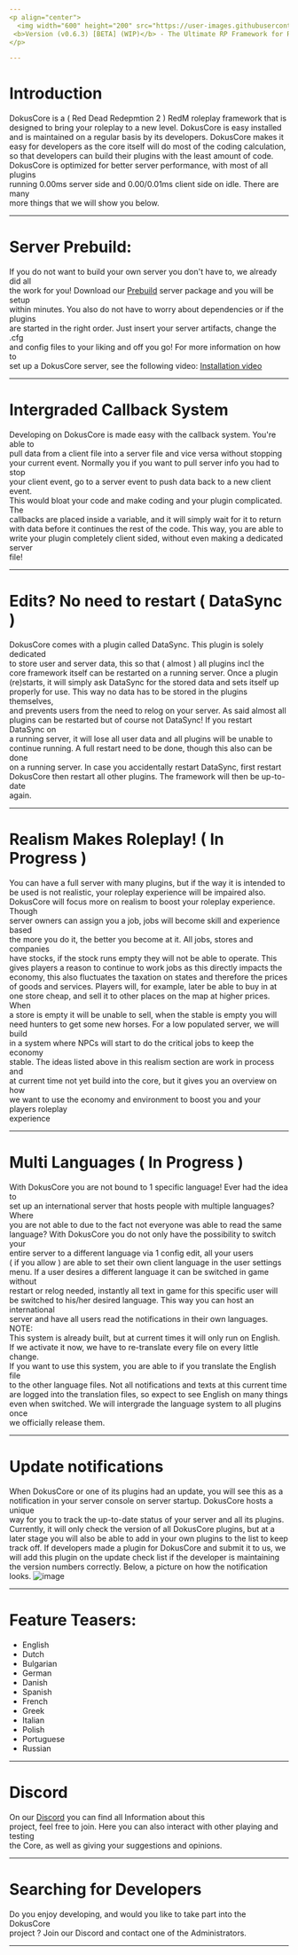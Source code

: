 ```yaml
---
<p align="center">
  <img width="600" height="200" src="https://user-images.githubusercontent.com/49053928/111937011-2e9b8080-8ac7-11eb-914a-a0d94380d611.gif"><br>
 <b>Version (v0.6.3) [BETA] (WIP)</b> - The Ultimate RP Framework for RedM.
</p>

---
```

# Introduction
DokusCore is a ( Red Dead Redepmtion 2 ) RedM roleplay framework that is <br>
designed to bring your roleplay to a new level. DokusCore is easy installed <br>
and is maintained on a regular basis by its developers. DokusCore makes it <br>
easy for developers as the core itself will do most of the coding calculation, <br>
so that developers can build their plugins with the least amount of code. <br>
DokusCore is optimized for better server performance, with most of all plugins <br>
running 0.00ms server side and 0.00/0.01ms client side on idle. There are many <br>
more things that we will show you below.

---
# Server Prebuild:
If you do not want to build your own server you don't have to, we already did all   <br>
the work for you! Download our [Prebuild](https://github.com/DokusCore/Server-Prebuild) server package and you will be setup  <br>
within minutes. You also do not have to worry about dependencies or if the plugins <br>
are started in the right order. Just insert your server artifacts, change the .cfg <br>
and config files to your liking and off you go! For more information on how to <br>
set up a DokusCore server, see the following video: [Installation video](https://www.youtube.com/watch?v=NlJFFRzWvDE) <br>

---
# Intergraded Callback System
Developing on DokusCore is made easy with the callback system. You're able to <br>
pull data from a client file into a server file and vice versa without stopping <br>
your current event. Normally you if you want to pull server info you had to stop <br>
your client event, go to a server event to push data back to a new client event. <br>
This would bloat your code and make coding and your plugin complicated. The <br>
callbacks are placed inside a variable, and it will simply wait for it to return <br>
with data before it continues the rest of the code. This way, you are able to <br>
write your plugin completely client sided, without even making a dedicated server <br>
file!

---
# Edits? No need to restart ( DataSync )
DokusCore comes with a plugin called DataSync. This plugin is solely dedicated <br>
to store user and server data, this so that ( almost ) all plugins incl the <br>
core framework itself can be restarted on a running server. Once a plugin <br>
(re)starts, it will simply ask DataSync for the stored data and sets itself up <br>
properly for use. This way no data has to be stored in the plugins themselves, <br>
and prevents users from the need to relog on your server.  As said almost all <br>
plugins can be restarted but of course not DataSync! If you restart DataSync on <br>
a running server, it will lose all user data and all plugins will be unable to <br>
continue running. A full restart need to be done, though this also can be done <br>
on a running server. In case you accidentally restart DataSync, first restart <br>
DokusCore then restart all other plugins. The framework will then be up-to-date <br>
again.

---
# Realism Makes Roleplay! ( In Progress )
You can have a full server with many plugins, but if the way it is intended to <br>
be used is not realistic, your roleplay experience will be impaired also. <br>
DokusCore will focus more on realism to boost your roleplay experience. Though <br>
server owners can assign you a job, jobs will become skill and experience based <br>
the more you do it, the better you become at it. All jobs, stores and companies <br>
have stocks, if the stock runs empty they will not be able to operate. This <br>
gives players a reason to continue to work jobs as this directly impacts the <br>
economy, this also fluctuates the taxation on states and therefore the prices <br>
of goods and services. Players will, for example, later be able to buy in at <br>
one store cheap, and sell it to other places on the map at higher prices. When <br>
a store is empty it will be unable to sell, when the stable is empty you will <br>
need hunters to get some new horses. For a low populated server, we will build <br>
in a system where NPCs will start to do the critical jobs to keep the economy <br>
stable. The ideas listed above in this realism section are work in process and <br>
at current time not yet build into the core, but it gives you an overview on how <br>
we want to use the economy and environment to boost you and your players roleplay <br>
experience

---
# Multi Languages ( In Progress )
With DokusCore you are not bound to 1 specific language! Ever had the idea to  <br>
set up an international server that hosts people with multiple languages? Where  <br>
you are not able to due to the fact not everyone was able to read the same  <br>
language? With DokusCore you do not only have the possibility to switch your  <br>
entire server to a different language via 1 config edit, all your users  <br>
( if you allow ) are able to set their own client language in the user settings  <br>
menu. If a user desires a different language it can be switched in game without <br>
restart or relog needed, instantly all text in game for this specific user will  <br>
be switched to his/her desired language. This way you can host an international  <br>
server and have all users read the notifications in their own languages. NOTE:  <br>
This system is already built, but at current times it will only run on English.  <br>
If we activate it now, we have to re-translate every file on every little change.  <br>
If you want to use this system, you are able to if you translate the English file  <br>
to the other language files. Not all notifications and texts at this current time  <br>
are logged into the translation files, so expect to see English on many things  <br>
even when switched. We will intergrade the language system to all plugins once  <br>
we officially release them.

---
# Update notifications
When DokusCore or one of its plugins had an update, you will see this as a <br>
notification in your server console on server startup. DokusCore hosts a unique <br>
way for you to track the up-to-date status of your server and all its plugins. <br>
Currently, it will only check the version of all DokusCore plugins, but at a <br>
later stage you will also be able to add in your own plugins to the list to keep <br>
track off. If developers made a plugin for DokusCore and submit it to us, we <br>
will add this plugin on the update check list if the developer is maintaining <br>
the version numbers correctly. Below, a picture on how the notification looks.
![image](https://user-images.githubusercontent.com/49053928/179832398-f8888e17-52bd-41d1-9d41-ed083c9d3c28.png)


---
# Feature Teasers:
- English
- Dutch
- Bulgarian
- German
- Danish
- Spanish
- French
- Greek
- Italian
- Polish
- Portuguese
- Russian

---
# Discord
On our [Discord](https://discord.io/dokuscore) you can find all Information about this<br>
project, feel free to join. Here you can also interact with other playing and testing<br>
the Core, as well as giving your suggestions and opinions.

---
# Searching for Developers
Do you enjoy developing, and would you like to take part into the DokusCore<br>
project ? Join our Discord and contact one of the Administrators.

---
